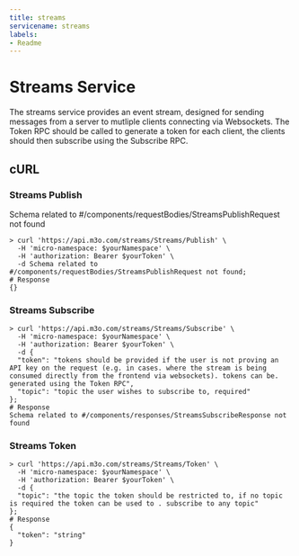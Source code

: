 ```yaml
---
title: streams
servicename: streams
labels: 
- Readme
---
```

# Streams Service

The streams service provides an event stream, designed for sending messages from a server to mutliple
clients connecting via Websockets. The Token RPC should be called to generate a token for each client,
the clients should then subscribe using the Subscribe RPC.

## cURL


### Streams Publish
<!-- We use the request body description here as endpoint descriptions are not
being lifted correctly from the proto by the openapi spec generator -->
Schema related to #/components/requestBodies/StreamsPublishRequest not found
```shell
> curl 'https://api.m3o.com/streams/Streams/Publish' \
  -H 'micro-namespace: $yourNamespace' \
  -H 'authorization: Bearer $yourToken' \
  -d Schema related to #/components/requestBodies/StreamsPublishRequest not found;
# Response
{}
```


### Streams Subscribe
<!-- We use the request body description here as endpoint descriptions are not
being lifted correctly from the proto by the openapi spec generator -->

```shell
> curl 'https://api.m3o.com/streams/Streams/Subscribe' \
  -H 'micro-namespace: $yourNamespace' \
  -H 'authorization: Bearer $yourToken' \
  -d {
  "token": "tokens should be provided if the user is not proving an API key on the request (e.g. in cases. where the stream is being consumed directly from the frontend via websockets). tokens can be. generated using the Token RPC",
  "topic": "topic the user wishes to subscribe to, required"
};
# Response
Schema related to #/components/responses/StreamsSubscribeResponse not found
```


### Streams Token
<!-- We use the request body description here as endpoint descriptions are not
being lifted correctly from the proto by the openapi spec generator -->

```shell
> curl 'https://api.m3o.com/streams/Streams/Token' \
  -H 'micro-namespace: $yourNamespace' \
  -H 'authorization: Bearer $yourToken' \
  -d {
  "topic": "the topic the token should be restricted to, if no topic is required the token can be used to . subscribe to any topic"
};
# Response
{
  "token": "string"
}
```


